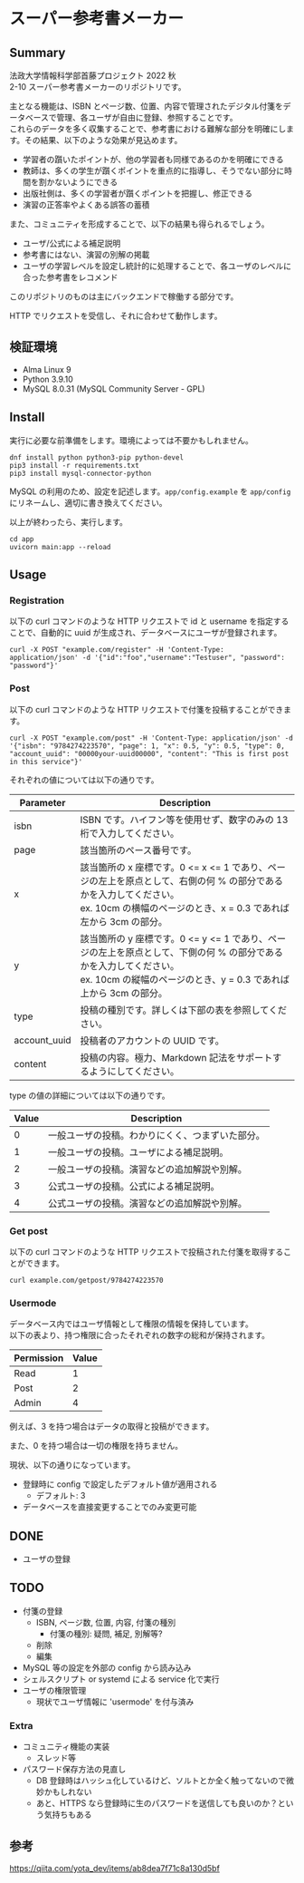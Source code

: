 # スーパー参考書メーカー

## Summary

法政大学情報科学部首藤プロジェクト 2022 秋  
2-10 スーパー参考書メーカーのリポジトリです。

主となる機能は、ISBN とページ数、位置、内容で管理されたデジタル付箋をデータベースで管理、各ユーザが自由に登録、参照することです。  
これらのデータを多く収集することで、参考書における難解な部分を明確にします。その結果、以下のような効果が見込めます。

 - 学習者の躓いたポイントが、他の学習者も同様であるのかを明確にできる
 - 教師は、多くの学生が躓くポイントを重点的に指導し、そうでない部分に時間を割かないようにできる
 - 出版社側は、多くの学習者が躓くポイントを把握し、修正できる
 - 演習の正答率やよくある誤答の蓄積

また、コミュニティを形成することで、以下の結果も得られるでしょう。

 - ユーザ/公式による補足説明
 - 参考書にはない、演習の別解の掲載
 - ユーザの学習レベルを設定し統計的に処理することで、各ユーザのレベルに合った参考書をレコメンド

このリポジトリのものは主にバックエンドで稼働する部分です。

HTTP でリクエストを受信し、それに合わせて動作します。

## 検証環境

 - Alma Linux 9
 - Python 3.9.10
 - MySQL 8.0.31 (MySQL Community Server - GPL)

## Install

実行に必要な前準備をします。環境によっては不要かもしれません。

```
dnf install python python3-pip python-devel
pip3 install -r requirements.txt
pip3 install mysql-connector-python
```

MySQL の利用のため、設定を記述します。`app/config.example` を `app/config` にリネームし、適切に書き換えてください。

以上が終わったら、実行します。

```
cd app
uvicorn main:app --reload
```

## Usage

### Registration

以下の curl コマンドのような HTTP リクエストで id と username を指定することで、自動的に uuid が生成され、データベースにユーザが登録されます。

```
curl -X POST "example.com/register" -H 'Content-Type: application/json' -d '{"id":"foo","username":"Testuser", "password": "password"}'
```

### Post

以下の curl コマンドのような HTTP リクエストで付箋を投稿することができます。

```
curl -X POST "example.com/post" -H 'Content-Type: application/json' -d '{"isbn": "9784274223570", "page": 1, "x": 0.5, "y": 0.5, "type": 0, "account_uuid": "00000your-uuid00000", "content": "This is first post in this service"}'
```

それぞれの値については以下の通りです。

|  Parameter  |  Description  |
| ---- | ---- |
|  isbn  | ISBN です。ハイフン等を使用せず、数字のみの 13 桁で入力してください。  |
|  page  | 該当箇所のペース番号です。  |
|  x  |  該当箇所の x 座標です。0 <= x <= 1 であり、ページの左上を原点として、右側の何 % の部分であるかを入力してください。<br>ex. 10cm の横幅のページのとき、x = 0.3 であれば左から 3cm の部分。  |
|  y  |  該当箇所の y 座標です。0 <= y <= 1 であり、ページの左上を原点として、下側の何 % の部分であるかを入力してください。<br>ex. 10cm の縦幅のページのとき、y = 0.3 であれば上から 3cm の部分。  |
|  type  |  投稿の種別です。詳しくは下部の表を参照してください。  |
|  account_uuid  | 投稿者のアカウントの UUID です。  |
|  content  |  投稿の内容。極力、Markdown 記法をサポートするようにしてください。  |

type の値の詳細については以下の通りです。

|  Value  |  Description  |
| ---- | ---- |
|  0  |  一般ユーザの投稿。わかりにくく、つまずいた部分。  |
|  1  |  一般ユーザの投稿。ユーザによる補足説明。  |
|  2  |  一般ユーザの投稿。演習などの追加解説や別解。  |
|  3  |  公式ユーザの投稿。公式による補足説明。  |
|  4  |  公式ユーザの投稿。演習などの追加解説や別解。  |

### Get post

以下の curl コマンドのような HTTP リクエストで投稿された付箋を取得することができます。

```
curl example.com/getpost/9784274223570
```

### Usermode

データベース内ではユーザ情報として権限の情報を保持しています。  
以下の表より、持つ権限に合ったそれぞれの数字の総和が保持されます。

|  Permission  |  Value  |
| ---- | ---- |
|  Read  |  1  |
|  Post  |  2  |
|  Admin  |  4  |

例えば、3 を持つ場合はデータの取得と投稿ができます。

また、0 を持つ場合は一切の権限を持ちません。

現状、以下の通りになっています。

 - 登録時に config で設定したデフォルト値が適用される
   - デフォルト: 3
 - データベースを直接変更することでのみ変更可能

## DONE

 - ユーザの登録

## TODO

 - 付箋の登録
   - ISBN, ページ数, 位置, 内容, 付箋の種別
     - 付箋の種別: 疑問, 補足, 別解等?
   - 削除
   - 編集
 - MySQL 等の設定を外部の config から読み込み
 - シェルスクリプト or systemd による service 化で実行
 - ユーザの権限管理
   - 現状でユーザ情報に 'usermode' を付与済み

### Extra

 - コミュニティ機能の実装
   - スレッド等
 - パスワード保存方法の見直し
   - DB 登録時はハッシュ化しているけど、ソルトとか全く触ってないので微妙かもしれない
   - あと、HTTPS なら登録時に生のパスワードを送信しても良いのか？という気持ちもある

## 参考
https://qiita.com/yota_dev/items/ab8dea7f71c8a130d5bf


